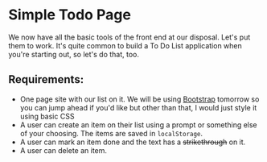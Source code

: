 # Simple Todo Page

We now have all the basic tools of the front end at our disposal. Let's put them to work. It's quite common to build a To Do List application when you're starting out, so let's do that, too. 

## Requirements:

* One page site with our list on it. We will be using [Bootstrap](https://getbootstrap.com/) tomorrow so you can jump ahead if you'd like but other than that, I would just style it using basic CSS
* A user can create an item on their list using a prompt or something else of your choosing. The items are saved in `localStorage`.
* A user can mark an item done and the text has a ~~strikethrough~~ on it.
* A user can delete an item.
